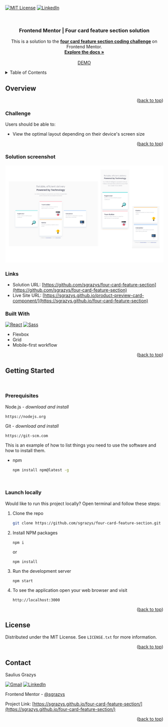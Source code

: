 <a name="readme-top"></a>

[![MIT License][license-shield]][license-url]
[![LinkedIn][linkedin-shield]][linkedin-url]

<!-- PROJECT LOGO -->
<br />
<!-- <div align="center">
  <a href="https://github.com/github_username/repo_name">
    <img src="images/logo.png" alt="Logo" width="80" height="80">
  </a> -->

<h3 align="center">Frontend Mentor | Four card feature section solution</h3>

  <p align="center">
    This is a solution to the <strong><a href='https://www.frontendmentor.io/challenges/four-card-feature-section-weK1eFYK'>four card feature section coding challenge</a> </strong>on Frontend Mentor.

<br />
<a href="https://github.com/sgrazys/four-card-feature-section"><strong>Explore the docs »</strong></a>
<br />
<br />
<a href="https://sgrazys.github.io/four-card-feature-section/">DEMO</a>
<!-- ·
<a href="https://github.com/github_username/repo_name/issues">Report Bug</a>
·
<a href="https://github.com/github_username/repo_name/issues">Request Feature</a> -->

  </p>
</div>

<!-- TABLE OF CONTENTS -->
<details>
  <summary>Table of Contents</summary>
  <ol>
    <li><a href="#overview">Overview</a>
      <ul><li><a href="#challenge">Challenge</a></li></ul>
      <ul><li><a href="#solution-screenshot">Solution screenshot</a></li></ul>
      <ul><li><a href="#links">Links</a></li></ul>
      <ul><li><a href="#built-with">Built With</a></li></ul>
    </li>
    <li>
      <a href="#getting-started">Getting Started</a>
      <ul>
        <li><a href="#prerequisites">Prerequisites</a></li>
        <li><a href="#launch-locally">Launch locally</a></li>
      </ul>
    </li>
    <li><a href="#license">License</a></li>
    <li><a href="#contact">Contact</a></li>
  </ol>
</details>

<!-- ABOUT THE PROJECT -->

## Overview

<p align="right">(<a href="#readme-top">back to top</a>)</p>

### Challenge

Users should be able to:

-   View the optimal layout depending on their device's screen size

<p align="right">(<a href="#readme-top">back to top</a>)</p>

### Solution screenshot

![Order summary card][product-screenshot]

### Links

-   Solution URL: [https://github.com/sgrazys/four-card-feature-section](https://github.com/sgrazys/four-card-feature-section)
-   Live Site URL: [https://sgrazys.github.io/product-preview-card-component/](https://sgrazys.github.io/four-card-feature-section)

### Built With

[![React][React.js]][React-url]
[![Sass][Sass]][Sass-url]

-   Flexbox
-   Grid
-   Mobile-first workflow

<p align="right">(<a href="#readme-top">back to top</a>)</p>

<!-- GETTING STARTED -->

## Getting Started

<br />

### Prerequisites

Node.js - _download and install_

```
https://nodejs.org
```

Git - _download and install_

```
https://git-scm.com
```

This is an example of how to list things you need to use the software and how to install them.

-   npm

    ```sh
    npm install npm@latest -g
    ```

<br />

### Launch locally

Would like to run this project locally? Open terminal and follow these steps:

1. Clone the repo
    ```sh
    git clone https://github.com/sgrazys/four-card-feature-section.git
    ```
2. Install NPM packages
    ```
    npm i
    ```
    or
    ```
    npm install
    ```
3. Run the development server
    ```
    npm start
    ```
4. To see the application open your web browser and visit
    ```
    http://localhost:3000
    ```

<p align="right">(<a href="#readme-top">back to top</a>)</p>

<!-- USAGE EXAMPLES -->

<!-- ## Usage

Use this space to show useful examples of how a project can be used. Additional screenshots, code examples and demos work well in this space. You may also link to more resources.

_For more examples, please refer to the [Documentation](https://example.com)_

<p align="right">(<a href="#readme-top">back to top</a>)</p> -->

<!-- LICENSE -->

## License

Distributed under the MIT License. See `LICENSE.txt` for more information.

<p align="right">(<a href="#readme-top">back to top</a>)</p>

<!-- CONTACT -->

## Contact

Saulius Grazys

[![Gmail][Gmail]][Gmail-url]
[![LinkedIn][linkedin-shield]][linkedin-url]

Frontend Mentor - [@sgrazys](https://www.frontendmentor.io/profile/sgrazys)

Project Link: [https://sgrazys.github.io/four-card-feature-section/](https://sgrazys.github.io/four-card-feature-section/)

<p align="right">(<a href="#readme-top">back to top</a>)</p>

<!-- MARKDOWN LINKS & IMAGES -->
<!-- https://www.markdownguide.org/basic-syntax/#reference-style-links -->

[contributors-shield]: https://img.shields.io/github/contributors/github_username/repo_name.svg?style=for-the-badge
[contributors-url]: https://github.com/github_username/repo_name/graphs/contributors
[forks-shield]: https://img.shields.io/github/forks/github_username/repo_name.svg?style=for-the-badge
[forks-url]: https://github.com/github_username/repo_name/network/members
[stars-shield]: https://img.shields.io/github/stars/github_username/repo_name.svg?style=for-the-badge
[stars-url]: https://github.com/github_username/repo_name/stargazers
[issues-shield]: https://img.shields.io/github/issues/github_username/repo_name.svg?style=for-the-badge
[issues-url]: https://github.com/github_username/repo_name/issues
[license-shield]: https://img.shields.io/github/license/sgrazys/to-do-list.svg?style=for-the-badge
[license-url]: https://github.com/sgrazys/to-do-list/blob/master/LICENSE
[linkedin-shield]: https://img.shields.io/badge/-LinkedIn-black.svg?style=for-the-badge&logo=linkedin&colorB=555
[linkedin-url]: https://www.linkedin.com/in/saulius-grazys/
[product-screenshot]: ./design/4-cards-solution.png

<!--  -->

[HTML]: https://img.shields.io/badge/HTML5-E34F26?style=for-the-badge&logo=html5&logoColor=white
[CSS3]: https://img.shields.io/badge/CSS3-1572B6?style=for-the-badge&logo=css3&logoColor=white
[Sass]: https://img.shields.io/badge/Sass-CC6699?style=for-the-badge&logo=sass&logoColor=white
[Sass-url]: https://sass-lang.com/
[Next.js]: https://img.shields.io/badge/next.js-000000?style=for-the-badge&logo=nextdotjs&logoColor=white
[Next-url]: https://nextjs.org/
[React.js]: https://img.shields.io/badge/React-20232A?style=for-the-badge&logo=react&logoColor=61DAFB
[React-url]: https://reactjs.org/
[Vue.js]: https://img.shields.io/badge/Vue.js-35495E?style=for-the-badge&logo=vuedotjs&logoColor=4FC08D
[Vue-url]: https://vuejs.org/
[Angular.io]: https://img.shields.io/badge/Angular-DD0031?style=for-the-badge&logo=angular&logoColor=white
[Angular-url]: https://angular.io/
[Svelte.dev]: https://img.shields.io/badge/Svelte-4A4A55?style=for-the-badge&logo=svelte&logoColor=FF3E00
[Svelte-url]: https://svelte.dev/
[Laravel.com]: https://img.shields.io/badge/Laravel-FF2D20?style=for-the-badge&logo=laravel&logoColor=white
[Laravel-url]: https://laravel.com
[Bootstrap.com]: https://img.shields.io/badge/Bootstrap-563D7C?style=for-the-badge&logo=bootstrap&logoColor=white
[Bootstrap-url]: https://getbootstrap.com
[JQuery.com]: https://img.shields.io/badge/jQuery-0769AD?style=for-the-badge&logo=jquery&logoColor=white
[JQuery-url]: https://jquery.com

<!--  -->

[Gmail]: https://img.shields.io/badge/Gmail-D14836?style=for-the-badge&logo=gmail&logoColor=white
[Gmail-url]: mailto:s.grazys@gmail.com
